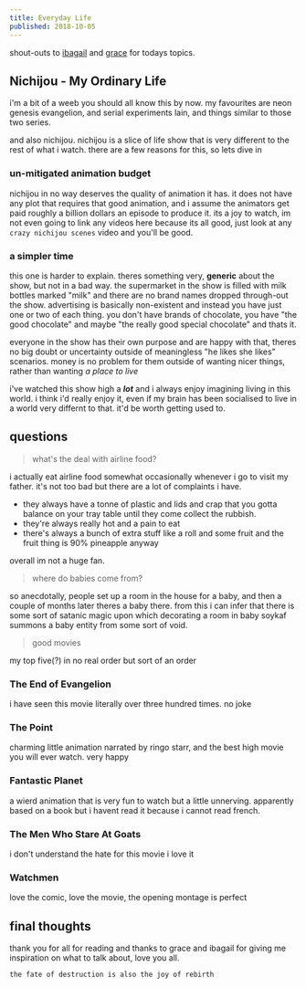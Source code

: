 ```yaml
---
title: Everyday Life
published: 2018-10-05
---
```


shout-outs to [ibagail](https://cybre.space/@ibagail) and [grace](https://social.illegalpornography.com/@BestGirlGrace) for todays topics.

## Nichijou - My Ordinary Life

i'm a bit of a weeb you should all know this by now. my favourites are neon genesis evangelion, and serial experiments lain, and things similar to those two series.

and also nichijou. nichijou is a slice of life show that is very different to the rest of what i watch. there are a few reasons for this, so lets dive in

### un-mitigated animation budget

nichijou in no way deserves the quality of animation it has. it does not have any plot that requires that good animation, and i assume the animators get paid roughly a billion dollars an episode to produce it. its a joy to watch, im not even going to link any videos here because its all good, just look at any `crazy nichijou scenes` video and you'll be good.

### a simpler time

this one is harder to explain. theres something very, **generic** about the show, but not in a bad way. the supermarket in the show is filled with milk bottles marked "milk" and there are no brand names dropped through-out the show. advertising is basically non-existent and instead you have just one or two of each thing. you don't have brands of chocolate, you have "the good chocolate" and maybe "the really good special chocolate" and thats it.

everyone in the show has their own purpose and are happy with that, theres no big doubt or uncertainty outside of meaningless "he likes she likes" scenarios. money is no problem for them outside of wanting nicer things, rather than wanting *a place to live*

i've watched this show high a ***lot*** and i always enjoy imagining living in this world. i think i'd really enjoy it, even if my brain has been socialised to live in a world very differnt to that. it'd be worth getting used to.

## questions

> what's the deal with airline food?

i actually eat airline food somewhat occasionally whenever i go to visit my father. it's not too bad but there are a lot of complaints i have.

* they always have a tonne of plastic and lids and crap that  you gotta balance on your tray table until they come collect the rubbish.
* they're always really hot and a pain to eat
* there's always a bunch of extra stuff like a roll and some fruit and the fruit thing is 90% pineapple anyway

overall im not a huge fan.

> where do babies come from?

so anecdotally, people set up a room in the house for a baby, and then a couple of months later theres a baby there. from this i can infer that there is some sort of satanic magic upon which decorating a room in baby soykaf summons a baby entity from some sort of void.

> good movies

my top five(?) in no real order but sort of an order

### The End of Evangelion

i have seen this movie literally over three hundred times. no joke

### The Point

charming little animation narrated by ringo starr, and the best high movie you will ever watch. very happy

### Fantastic Planet

a wierd animation that is very fun to watch but a little unnerving. apparently based on a book but i havent read it because i cannot read french.

### The Men Who Stare At Goats

i don't understand the hate for this movie i love it

### Watchmen

love the comic, love the movie, the opening montage is perfect

## final thoughts

thank you for all for reading and thanks to grace and ibagail for giving me inspiration on what to talk about, love you all.

`the fate of destruction is also the joy of rebirth`
